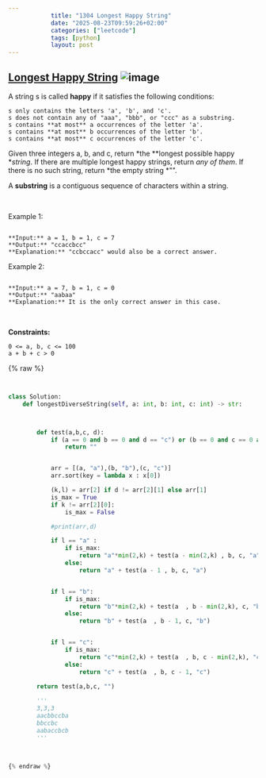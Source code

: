 ```yaml
---
            title: "1304 Longest Happy String"
            date: "2025-08-23T09:59:26+02:00"
            categories: ["leetcode"]
            tags: [python]
            layout: post
---
```

            
## [Longest Happy String](https://leetcode.com/problems/longest-happy-string) ![image](https://img.shields.io/badge/Difficulty-Medium-orange)

A string s is called **happy** if it satisfies the following conditions:

	s only contains the letters 'a', 'b', and 'c'.
	s does not contain any of "aaa", "bbb", or "ccc" as a substring.
	s contains **at most** a occurrences of the letter 'a'.
	s contains **at most** b occurrences of the letter 'b'.
	s contains **at most** c occurrences of the letter 'c'.

Given three integers a, b, and c, return *the **longest possible happy **string*. If there are multiple longest happy strings, return *any of them*. If there is no such string, return *the empty string *"".

A **substring** is a contiguous sequence of characters within a string.

 

Example 1:

```

**Input:** a = 1, b = 1, c = 7
**Output:** "ccaccbcc"
**Explanation:** "ccbccacc" would also be a correct answer.

```

Example 2:

```

**Input:** a = 7, b = 1, c = 0
**Output:** "aabaa"
**Explanation:** It is the only correct answer in this case.

```

 

**Constraints:**

	0 <= a, b, c <= 100
	a + b + c > 0

{% raw %}


```python


class Solution:
    def longestDiverseString(self, a: int, b: int, c: int) -> str:



        def test(a,b,c, d):
            if (a == 0 and b == 0 and d == "c") or (b == 0 and c == 0 and d == "a") or (c== 0 and a == 0 and d == "b"):
                return ""


            arr = [(a, "a"),(b, "b"),(c, "c")]
            arr.sort(key = lambda x : x[0])

            (k,l) = arr[2] if d != arr[2][1] else arr[1]
            is_max = True
            if k != arr[2][0]:
                is_max = False

            #print(arr,d)

            if l == "a" :
                if is_max:
                    return "a"*min(2,k) + test(a - min(2,k) , b, c, "a")
                else:
                    return "a" + test(a - 1 , b, c, "a")


            if l == "b":
                if is_max:
                    return "b"*min(2,k) + test(a  , b - min(2,k), c, "b")
                else:
                    return "b" + test(a  , b - 1, c, "b")


            if l == "c":
                if is_max:
                    return "c"*min(2,k) + test(a  , b, c - min(2,k), "c")
                else:
                    return "c" + test(a  , b, c - 1, "c")

        return test(a,b,c, "")
            
        '''
        3,3,3
        aacbbccba
        bbccbc
        aabaccbcb
        '''
        


{% endraw %}
```
